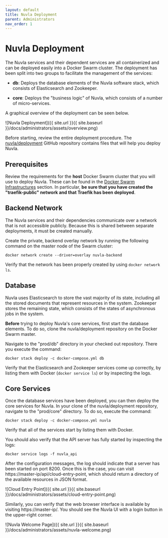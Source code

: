 ```yaml
---
layout: default
title: Nuvla Deployment
parent: Administrators
nav_order: 1
---
```


Nuvla Deployment
================

The Nuvla services and their dependent services are all containerized
and can be deployed easily into a Docker Swarm cluster. The deployment
has been split into two groups to facilitate the management of the
services:

 - **db**: Deploys the database elements of the Nuvla software stack,
   which consists of Elasticsearch and Zookeeper. 

 - **core**: Deploys the "business logic" of Nuvla, which consists of
   a number of micro-services.

A graphical overview of the deployment can be seen below.

![Nuvla Deployment]({{ site.url }}{{ site.baseurl }}/docs/administrators/assets/overview.png)

Before starting, review the entire deployment procedure.  The
[nuvla/deployment](https://github.com/nuvla/deployment) GitHub
repository contains files that will help you deploy Nuvla.

## Prerequisites

Review the requirements for the **host** Docker Swarm cluster that you
will use to deploy Nuvla. These can be found in the [Docker Swarm
Infrastructures](swarm-deployment.md) section. In particular, **be
sure that you have created the "traefik-public" network and that
Traefik has been deployed**.

## Backend Network

The Nuvla services and their dependencies communicate over a network
that is not accessible publicly. Because this is shared between
separate deployments, it must be created manually. 

Create the private, backend overlay network by running the following
command on the master node of the Swarm cluster:

    docker network create --driver=overlay nuvla-backend

Verify that the network has been properly created by using `docker
network ls`.

## Database

Nuvla uses Elasticsearch to store the vast majority of its state,
including all the stored documents that represent resources in the
system. Zookeeper stores the remaining state, which consists of the
states of asynchronous jobs in the system.

**Before** trying to deploy Nuvla's core services, first start the
database elements.  To do so, clone the nuvla/deployment repository on
the Docker Swarm master.

Navigate to the "prod/db" directory in your checked out
repository. There you execute the command:

    docker stack deploy -c docker-compose.yml db

Verify that the Elasticsearch and Zookeeper services come up
correctly, by listing them with Docker (`docker service ls`) or by
inspecting the logs.

## Core Services

Once the database services have been deployed, you can then deploy the
core services for Nuvla.  In your clone of the nuvla/deployment
repository, navigate to the "prod/core" directory. To do so, execute
the command:

    docker stack deploy -c docker-compose.yml nuvla

Verify that all of the services start by listing them with Docker.

You should also verify that the API server has fully started by
inspecting the logs:

    docker service logs -f nuvla_api

After the configuration messages, the log should indicate that a
server has been started on port 8200. Once this is the case, you can
visit https://master-ip/api/cloud-entry-point, which should return a
directory of the available resources in JSON format.

![Cloud Entry Point]({{ site.url }}{{ site.baseurl }}/docs/administrators/assets/cloud-entry-point.png)

Similarly, you can verify that the web browser interface is available
by visiting https://master-ip/. You should see the Nuvla UI with a
login button in the upper-right corner.

![Nuvla Welcome Page]({{ site.url }}{{ site.baseurl }}/docs/administrators/assets/nuvla-welcome.png)

